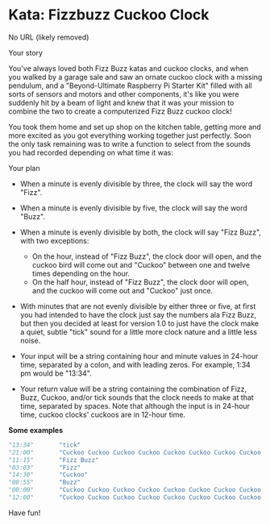 # Kata: Fizzbuzz Cuckoo Clock

No URL (likely removed)

Your story

You've always loved both Fizz Buzz katas and cuckoo clocks, and when you walked by a garage sale and saw an ornate cuckoo clock with a missing pendulum, and a "Beyond-Ultimate Raspberry Pi Starter Kit" filled with all sorts of sensors and motors and other components, it's like you were suddenly hit by a beam of light and knew that it was your mission to combine the two to create a computerized Fizz Buzz cuckoo clock!

You took them home and set up shop on the kitchen table, getting more and more excited as you got everything working together just perfectly. Soon the only task remaining was to write a function to select from the sounds you had recorded depending on what time it was:

Your plan

- When a minute is evenly divisible by three, the clock will say the word "Fizz".

- When a minute is evenly divisible by five, the clock will say the word "Buzz".

- When a minute is evenly divisible by both, the clock will say "Fizz Buzz", with two exceptions:
  - On the hour, instead of "Fizz Buzz", the clock door will open, and the cuckoo bird will come out and "Cuckoo" between one and twelve times depending on the hour.
  - On the half hour, instead of "Fizz Buzz", the clock door will open, and the cuckoo will come out and "Cuckoo" just once.

- With minutes that are not evenly divisible by either three or five, at first you had intended to have the clock just say the numbers ala Fizz Buzz, but then you decided at least for version 1.0 to just have the clock make a quiet, subtle "tick" sound for a little more clock nature and a little less noise.

- Your input will be a string containing hour and minute values in 24-hour time, separated by a colon, and with leading zeros. For example, 1:34 pm would be "13:34".

- Your return value will be a string containing the combination of Fizz, Buzz, Cuckoo, and/or tick sounds that the clock needs to make at that time, separated by spaces. Note that although the input is in 24-hour time, cuckoo clocks' cuckoos are in 12-hour time.

__Some examples__
```python
"13:34"       "tick"
"21:00"       "Cuckoo Cuckoo Cuckoo Cuckoo Cuckoo Cuckoo Cuckoo Cuckoo Cuckoo"
"11:15"       "Fizz Buzz"
"03:03"       "Fizz"
"14:30"       "Cuckoo"
"08:55"       "Buzz"
"00:00"       "Cuckoo Cuckoo Cuckoo Cuckoo Cuckoo Cuckoo Cuckoo Cuckoo Cuckoo Cuckoo Cuckoo Cuckoo"
"12:00"       "Cuckoo Cuckoo Cuckoo Cuckoo Cuckoo Cuckoo Cuckoo Cuckoo Cuckoo Cuckoo Cuckoo Cuckoo"
```

Have fun!